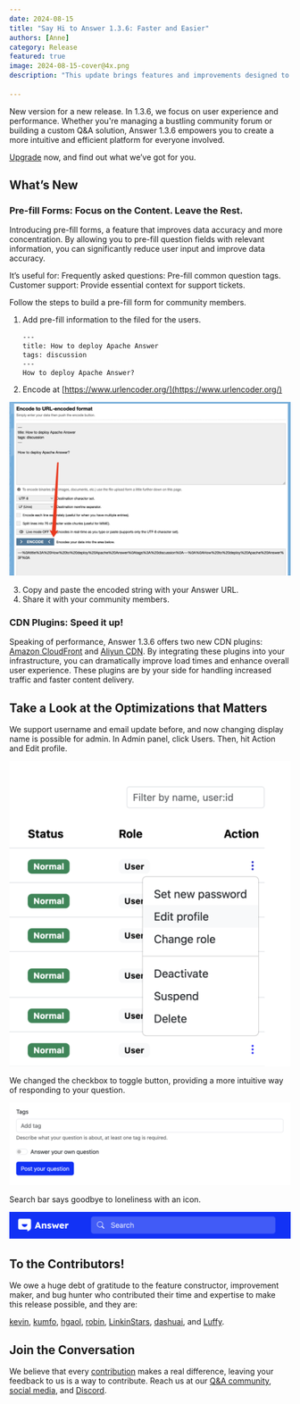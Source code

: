 ```yaml
---
date: 2024-08-15
title: "Say Hi to Answer 1.3.6: Faster and Easier"
authors: [Anne]
category: Release
featured: true
image: 2024-08-15-cover@4x.png
description: "This update brings features and improvements designed to enhance both user experience and loading speed."

---
```


New version for a new release. In 1.3.6, we focus on user experience and performance. Whether you're managing a bustling community forum or building a custom Q&A solution, Answer 1.3.6 empowers you to create a more intuitive and efficient platform for everyone involved. 

[Upgrade](https://answer.apache.org/docs/upgrade) now, and find out what we’ve got for you.

## What’s New

### Pre-fill Forms: Focus on the Content. Leave the Rest. 
Introducing pre-fill forms, a feature that improves data accuracy and more concentration. By allowing you to pre-fill question fields with relevant information, you can significantly reduce user input and improve data accuracy. 

It’s useful for:
Frequently asked questions: Pre-fill common question tags.
Customer support: Provide essential context for support tickets.

Follow the steps to build a pre-fill form for community members.
1. Add pre-fill information to the filed for the users. 

	```
    ---
	title: How to deploy Apache Answer
	tags: discussion
	---
	How to deploy Apache Answer?
    ```

2. Encode at [https://www.urlencoder.org/](https://www.urlencoder.org/)  

![Encode](Encode.jpeg)

3. Copy and paste the encoded string with your Answer URL.
4. Share it with your community members.

### CDN Plugins: Speed it up!
Speaking of performance, Answer 1.3.6 offers two new CDN plugins: [Amazon CloudFront](https://github.com/apache/answer-plugins/tree/main/cdn-s3) and [Aliyun CDN](https://github.com/apache/answer-plugins/tree/main/cdn-aliyun). By integrating these plugins into your infrastructure, you can dramatically improve load times and enhance overall user experience. These plugins are by your side for handling increased traffic and faster content delivery.

## Take a Look at the Optimizations that Matters
We support username and email update before, and now changing display name is possible for admin. In Admin panel, click Users. Then, hit Action and Edit profile.  

![Edit Display Name](Edit%20Display%20Name.png)

We changed the checkbox to toggle button, providing a more intuitive way of responding to your question. 

![Toggle Button](Toggle.png)

Search bar says goodbye to loneliness with an icon.

![Search Icon](Search%20Icon.png)

## To the Contributors!
We owe a huge debt of gratitude to the feature constructor, improvement maker, and bug hunter who contributed their time and expertise to make this release possible, and they are:

[kevin](https://github.com/kevingil), [kumfo](https://github.com/kumfo), [hgaol](https://github.com/hgaol), [robin](https://github.com/robinv8), [LinkinStars](https://github.com/LinkinStars), [dashuai](https://github.com/shuashuai), and [Luffy](https://github.com/sy-records). 

## Join the Conversation
We believe that every [contribution](https://answer.apache.org/community/contributing#get-involved) makes a real difference, leaving your feedback to us is a way to contribute. Reach us at our [Q&A community](https://meta.answer.dev/), [social media](https://x.com/AnswerDev), and [Discord](https://discord.gg/a6PZZbfnFx).
